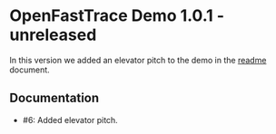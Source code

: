 # OpenFastTrace Demo 1.0.1 - unreleased

In this version we added an elevator pitch to the demo in the [readme](../../README.md) document.

## Documentation

* #6: Added elevator pitch.